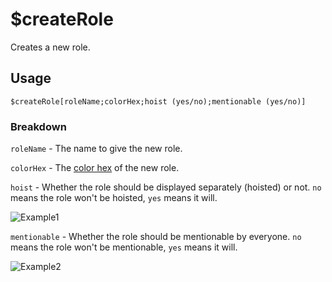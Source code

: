 # $createRole
Creates a new role.

## Usage
```
$createRole[roleName;colorHex;hoist (yes/no);mentionable (yes/no)]
```

### Breakdown
`roleName` - The name to give the new role.

`colorHex` - The [color hex](https://htmlcolorcodes.com/color-picker) of the new role.

`hoist` - Whether the role should be displayed separately (hoisted) or not. `no` means the role won't be hoisted, `yes` means it will.

![Example1](https://user-images.githubusercontent.com/69215413/122795705-965e9480-d28b-11eb-8e4e-98338f143ecb.png)

`mentionable` - Whether the role should be mentionable by everyone. `no` means the role won't be mentionable, `yes` means it will.

![Example2](https://user-images.githubusercontent.com/69215413/122795765-a37b8380-d28b-11eb-8f06-c23e01bafc11.png)
